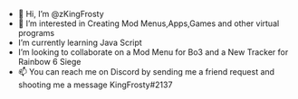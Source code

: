 - 👋 Hi, I’m @zKingFrosty
- 👀 I’m interested in Creating Mod Menus,Apps,Games and other virtual programs
- I’m currently learning Java Script
- I’m looking to collaborate on a Mod Menu for Bo3 and a New Tracker for Rainbow 6 Siege
- 📫 You can reach me on Discord by sending me a friend request and shooting me a message KingFrosty#2137

<!---
zKingFrosty/zKingFrosty is a ✨ special ✨ repository because its `README.md` (this file) appears on your GitHub profile.
You can click the Preview link to take a look at your changes.
--->
